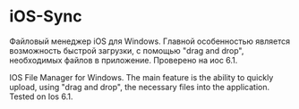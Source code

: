 iOS-Sync
========
Файловый менеджер iOS для Windows. Главной особенностью является возможность быстрой загрузки, с помощью "drag and drop", необходимых файлов в приложение.
Проверено на иос 6.1.

IOS File Manager for Windows. The main feature is the ability to quickly upload, using "drag and drop", the necessary files into the application.
Tested on Ios 6.1.
